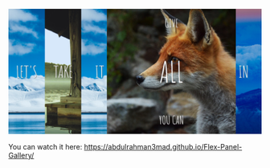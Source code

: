 ![gallery](./gallery.png)

You can watch it here:
https://abdulrahman3mad.github.io/Flex-Panel-Gallery/
